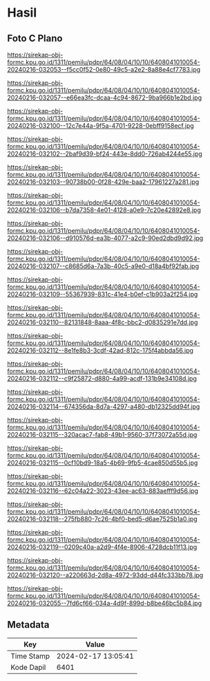 # Hasil

## Foto C Plano

https://sirekap-obj-formc.kpu.go.id/1311/pemilu/pdpr/64/08/04/10/10/6408041010054-20240216-032053--f5cc0f52-0e80-49c5-a2e2-8a88e4cf7783.jpg

https://sirekap-obj-formc.kpu.go.id/1311/pemilu/pdpr/64/08/04/10/10/6408041010054-20240216-032057--e66ea3fc-dcaa-4c94-8672-9ba966b1e2bd.jpg

https://sirekap-obj-formc.kpu.go.id/1311/pemilu/pdpr/64/08/04/10/10/6408041010054-20240216-032100--12c7e44a-9f5a-4701-9228-0ebff9158ecf.jpg

https://sirekap-obj-formc.kpu.go.id/1311/pemilu/pdpr/64/08/04/10/10/6408041010054-20240216-032102--2baf9d39-bf24-443e-8dd0-726ab4244e55.jpg

https://sirekap-obj-formc.kpu.go.id/1311/pemilu/pdpr/64/08/04/10/10/6408041010054-20240216-032103--90738b00-0f28-429e-baa2-17961227a281.jpg

https://sirekap-obj-formc.kpu.go.id/1311/pemilu/pdpr/64/08/04/10/10/6408041010054-20240216-032106--b7da7358-4e01-4128-a0e9-7c20e42892e8.jpg

https://sirekap-obj-formc.kpu.go.id/1311/pemilu/pdpr/64/08/04/10/10/6408041010054-20240216-032106--d910576d-ea3b-4077-a2c9-90ed2dbd9d92.jpg

https://sirekap-obj-formc.kpu.go.id/1311/pemilu/pdpr/64/08/04/10/10/6408041010054-20240216-032107--c8685d6a-7a3b-40c5-a9e0-d18a4bf92fab.jpg

https://sirekap-obj-formc.kpu.go.id/1311/pemilu/pdpr/64/08/04/10/10/6408041010054-20240216-032109--55367939-831c-41e4-b0ef-c1b903a2f254.jpg

https://sirekap-obj-formc.kpu.go.id/1311/pemilu/pdpr/64/08/04/10/10/6408041010054-20240216-032110--82131848-8aaa-4f8c-bbc2-d0835291e7dd.jpg

https://sirekap-obj-formc.kpu.go.id/1311/pemilu/pdpr/64/08/04/10/10/6408041010054-20240216-032112--8e1fe8b3-3cdf-42ad-812c-175f4abbda56.jpg

https://sirekap-obj-formc.kpu.go.id/1311/pemilu/pdpr/64/08/04/10/10/6408041010054-20240216-032112--c9f25872-d880-4a99-acdf-131b9e34108d.jpg

https://sirekap-obj-formc.kpu.go.id/1311/pemilu/pdpr/64/08/04/10/10/6408041010054-20240216-032114--674356da-8d7a-4297-a480-db12325dd94f.jpg

https://sirekap-obj-formc.kpu.go.id/1311/pemilu/pdpr/64/08/04/10/10/6408041010054-20240216-032115--320acac7-fab8-49b1-9560-37f73072a55d.jpg

https://sirekap-obj-formc.kpu.go.id/1311/pemilu/pdpr/64/08/04/10/10/6408041010054-20240216-032115--0cf10bd9-18a5-4b69-9fb5-4cae850d55b5.jpg

https://sirekap-obj-formc.kpu.go.id/1311/pemilu/pdpr/64/08/04/10/10/6408041010054-20240216-032116--62c04a22-3023-43ee-ac63-883aefff9d56.jpg

https://sirekap-obj-formc.kpu.go.id/1311/pemilu/pdpr/64/08/04/10/10/6408041010054-20240216-032118--275fb880-7c26-4bf0-bed5-d6ae7525b1a0.jpg

https://sirekap-obj-formc.kpu.go.id/1311/pemilu/pdpr/64/08/04/10/10/6408041010054-20240216-032119--0209c40a-a2d9-4f4e-8906-4728dcb11f13.jpg

https://sirekap-obj-formc.kpu.go.id/1311/pemilu/pdpr/64/08/04/10/10/6408041010054-20240216-032120--a220663d-2d8a-4972-93dd-d44fc333bb78.jpg

https://sirekap-obj-formc.kpu.go.id/1311/pemilu/pdpr/64/08/04/10/10/6408041010054-20240216-032055--7fd6cf66-034a-4d9f-899d-b8be46bc5b84.jpg


## Metadata

| Key        | Value               |
| ---------- | ------------------- |
| Time Stamp | 2024-02-17 13:05:41 |
| Kode Dapil | 6401                |




